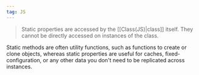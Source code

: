 ```yaml
---
tag: JS
---
```

>Static properties are accessed by the [[Class(JS)|class]] itself. They cannot be directly accessed on instances of the class.

Static methods are often utility functions, such as functions to create or clone objects, whereas static properties are useful for caches, fixed-configuration, or any other data you don't need to be replicated across instances.